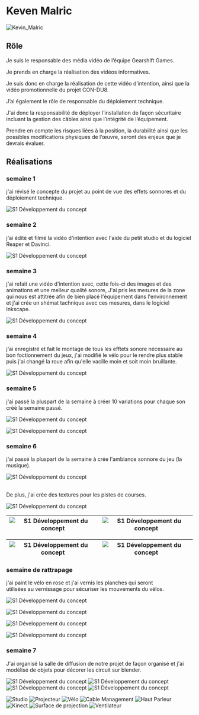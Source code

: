 # Keven Malric

 ![Kevin_Malric](../img/keven_malric.webp)

## Rôle

 Je suis le responsable des média vidéo de l’équipe Gearshift Games. 

 

Je prends en charge la réalisation des vidéos informatives. 

 

Je suis donc en charge la réalisation de cette vidéo d’intention, ainsi que la vidéo promotionnelle du projet CON-DU8.  

 

J’ai également le rôle de responsable du déploiement technique. 

 

J'ai donc la responsabilité de déployer l’installation de façon sécuritaire incluant la gestion des câbles ainsi que l’intégrité de l’équipement. 

 

Prendre en compte les risques liées à la position, la durabilité ainsi que les possibles modifications physiques de l’œuvre, seront des enjeux que je devrais évaluer. 

## Réalisations

 <!-- Une image par semaine de la réalisation dont tu es le plus fier avec une légende -->
### semaine 1

 j'ai révisé le concepte du projet au point de vue des effets sonnores et du déploiement technique.

![S1 Développement du concept](../img/concepte_sonore.jpg)

### semaine 2

 j'ai édité et filmé la vidéo d'intention avec l'aide du petit studio et du logiciel Reaper et Davinci.

![S1 Développement du concept](../img/tournage.png)

### semaine 3

 j'ai refait une vidéo d'intention avec, cette fois-ci des images et des animations et une melleur qualité sonore, J'ai pris les mesures de la zone qui nous est attitrée afin de bien placé l'équipement dans l'environnement et j'ai crée un shémat tachnique avec ces mesures, dans le logiciel Inkscape.

![S1 Développement du concept](../img/mesures.jpg)

### semaine 4 
 j'ai enregistré et fait le montage de tous les efftets sonore nécessaire au bon foctionnement du jeux, 
 j'ai modifié le vélo pour le rendre plus stable puis j'ai changé la roue afin qu'elle vacille moin et soit moin bruillante.

![S1 Développement du concept](../img/creation_sonores.png)

### semaine 5 
j'ai passé la pluspart de la semaine à créer 10 variations pour chaque son créé 
la semaine passé. 

![S1 Développement du concept](../img/variations_p1.png)

![S1 Développement du concept](../img/variations_p2.png)

### semaine 6 
j'ai passé la pluspart de la semaine à crée l'ambiance sonnore du jeu (la musique). 


![S1 Développement du concept](../img/ambiance_course.png)


<br>De plus, j'ai crée des textures pour les pistes de courses.<br>

![S1 Développement du concept](../img/orange_light_ray_road.png)


|![S1 Développement du concept](../img/orange_light_particles_road.png)|![S1 Développement du concept](../img/blue_light_particles_road.png)|
|-----|-----|

|![S1 Développement du concept](../img/force_field_v1.png)|![S1 Développement du concept](../img/force_field_v2.png)|
|-----|-----|

### semaine de rattrapage 
j'ai paint le vélo en rose et j'ai vernis les planches qui seront <br>
utilisées au vernissage pour sécuriser les mouvements du vélos.

![S1 Développement du concept](../img/velo1.jpg)

![S1 Développement du concept](../img/velo2.jpg)

![S1 Développement du concept](../img/velo3.jpg)

![S1 Développement du concept](../img/velo4.jpg)

 
### semaine 7

J'ai organisé la salle de diffusion de notre projet 
de façon organisé et j'ai modélisé de objets pour décorer les circuit sur blender.
   
![S1 Développement du concept](../img/blender_spin.png)
![S1 Développement du concept](../img/blender_disk.png)
![S1 Développement du concept](../img/blender_objects_p1.png)
![S1 Développement du concept](../img/blender_crystal.png)

![Studio](../medias/images/Diffusion_Complet.webp)
![Projecteur](../medias/images/DiffusionProjecteur.webp)
![Vélo](../medias/images/Diffusion_velo.webp)
![Cable Management](../medias/images/Diffusion_Cable.webp)
![Haut Parleur](../medias/images/Diffusion_HautParleur.webp)
![Kinect](../medias/images/Diffusion_Kinect.webp)
![Surface de projection](../medias/images/Diffusion_Projection.webp)
![Ventilateur](../medias/images/Diffusion_Ventilateur.webp)



 
